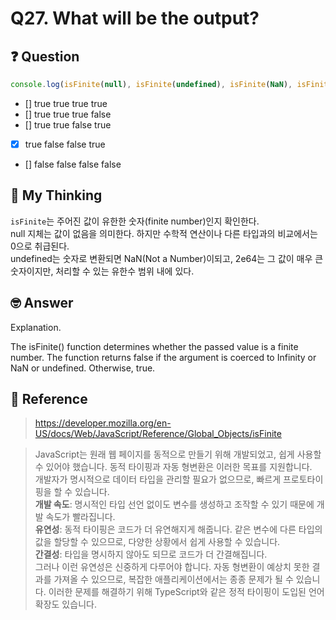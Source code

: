 # Q27. What will be the output?

## ❓ Question

```js
console.log(isFinite(null), isFinite(undefined), isFinite(NaN), isFinite(2e64));
```

- [] true true true true
- [] true true true false
- [] true true false true
- [x] true false false true
- [] false false false false

## 🤔 My Thinking

`isFinite`는 주어진 값이 유한한 숫자(finite number)인지 확인한다. <br />
null 지체는 값이 없음을 의미한다. 하지만 수학적 연산이나 다른 타입과의 비교에서는 0으로 취급된다. <br />
undefined는 숫자로 변환되면 NaN(Not a Number)이되고, 2e64는 그 값이 매우 큰 숫자이지만, 처리할 수 있는 유한수 범위 내에 있다.

## 🤓 Answer

Explanation.

The isFinite() function determines whether the passed value is a finite number.
The function returns false if the argument is coerced to Infinity or NaN or undefined. Otherwise, true.

## 📄 Reference

> https://developer.mozilla.org/en-US/docs/Web/JavaScript/Reference/Global_Objects/isFinite

> JavaScript는 원래 웹 페이지를 동적으로 만들기 위해 개발되었고, 쉽게 사용할 수 있어야 했습니다. 동적 타이핑과 자동 형변환은 이러한 목표를 지원합니다. <br /> 개발자가 명시적으로 데이터 타입을 관리할 필요가 없으므로, 빠르게 프로토타이핑을 할 수 있습니다. <br /> **개발 속도**: 명시적인 타입 선언 없이도 변수를 생성하고 조작할 수 있기 때문에 개발 속도가 빨라집니다. <br /> **유연성**: 동적 타이핑은 코드가 더 유연해지게 해줍니다. 같은 변수에 다른 타입의 값을 할당할 수 있으므로, 다양한 상황에서 쉽게 사용할 수 있습니다. <br /> **간결성**: 타입을 명시하지 않아도 되므로 코드가 더 간결해집니다. <br /> 그러나 이런 유연성은 신중하게 다루어야 합니다. 자동 형변환이 예상치 못한 결과를 가져올 수 있으므로, 복잡한 애플리케이션에서는 종종 문제가 될 수 있습니다. 이러한 문제를 해결하기 위해 TypeScript와 같은 정적 타이핑이 도입된 언어 확장도 있습니다.
